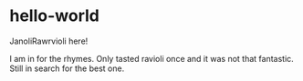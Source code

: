 # hello-world

JanoliRawrvioli here!

I am in for the rhymes. Only tasted ravioli once and it was not that fantastic. Still in search for the best one.
